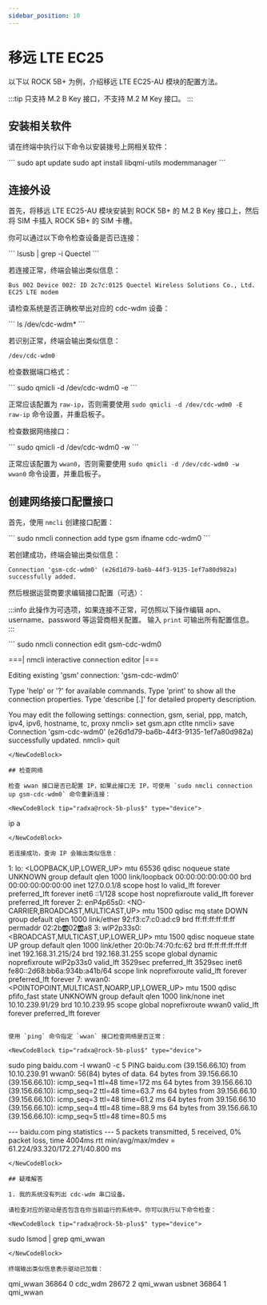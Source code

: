 ```yaml
---
sidebar_position: 10
---
```


# 移远 LTE EC25

以下以 ROCK 5B+ 为例，介绍移远 LTE EC25-AU 模块的配置方法。

:::tip
只支持 M.2 B Key 接口，不支持 M.2 M Key 接口。
:::

## 安装相关软件

请在终端中执行以下命令以安装拨号上网相关软件：

<NewCodeBlock tip="radxa@rock-5b-plus$" type="device">
```
sudo apt update
sudo apt install libqmi-utils modemmanager
```
</NewCodeBlock>

## 连接外设

首先，将移远 LTE EC25-AU 模块安装到 ROCK 5B+ 的 M.2 B Key 接口上，然后将 SIM 卡插入 ROCK 5B+ 的 SIM 卡槽。

你可以通过以下命令检查设备是否已连接：

<NewCodeBlock tip="radxa@rock-5b-plus$" type="device">
```
lsusb | grep -i Quectel
```
</NewCodeBlock>

若连接正常，终端会输出类似信息：
```
Bus 002 Device 002: ID 2c7c:0125 Quectel Wireless Solutions Co., Ltd. EC25 LTE modem
```

请检查系统是否正确枚举出对应的 cdc-wdm 设备：

<NewCodeBlock tip="radxa@rock-5b-plus$" type="device">
```
ls /dev/cdc-wdm*
```
</NewCodeBlock>

若识别正常，终端会输出类似信息：
```
/dev/cdc-wdm0
```

检查数据端口格式：

<NewCodeBlock tip="radxa@rock-5b-plus$" type="device">
```
sudo qmicli -d /dev/cdc-wdm0 -e
```
</NewCodeBlock>

正常应该配置为 `raw-ip`，否则需要使用 `sudo qmicli -d /dev/cdc-wdm0 -E raw-ip` 命令设置，并重启板子。

检查数据网络接口：

<NewCodeBlock tip="radxa@rock-5b-plus$" type="device">
```
sudo qmicli -d /dev/cdc-wdm0 -w
```
</NewCodeBlock>

正常应该配置为 `wwan0`，否则需要使用 `sudo qmicli -d /dev/cdc-wdm0 -w wwan0` 命令设置，并重启板子。

## 创建网络接口配置接口

首先，使用 `nmcli` 创建接口配置：

<NewCodeBlock tip="radxa@rock-5b-plus$" type="device">
```
sudo nmcli connection add type gsm ifname cdc-wdm0
```
</NewCodeBlock>

若创建成功，终端会输出类似信息：
```
Connection 'gsm-cdc-wdm0' (e26d1d79-ba6b-44f3-9135-1ef7a80d982a) successfully added.
```

然后根据运营商要求编辑接口配置（可选）：

:::info
此操作为可选项，如果连接不正常，可仿照以下操作编辑 apn、username、password 等运营商相关配置。
输入 `print` 可输出所有配置信息。
:::

<NewCodeBlock tip="radxa@rock-5b-plus$" type="device">
```
sudo nmcli connection edit gsm-cdc-wdm0

===| nmcli interactive connection editor |===

Editing existing 'gsm' connection: 'gsm-cdc-wdm0'

Type 'help' or '?' for available commands.
Type 'print' to show all the connection properties.
Type 'describe [<setting>.<prop>]' for detailed property description.

You may edit the following settings: connection, gsm, serial, ppp, match, ipv4, ipv6, hostname, tc, proxy
nmcli> set gsm.apn ctlte
nmcli> save
Connection 'gsm-cdc-wdm0' (e26d1d79-ba6b-44f3-9135-1ef7a80d982a) successfully updated.
nmcli> quit
```
</NewCodeBlock>

## 检查网络

检查 wwan 接口是否已配置 IP，如果此接口无 IP，可使用 `sudo nmcli connection up gsm-cdc-wdm0` 命令重新连接：

<NewCodeBlock tip="radxa@rock-5b-plus$" type="device">
```
ip a
```
</NewCodeBlock>

若连接成功，查询 IP 会输出类似信息：
```
1: lo: <LOOPBACK,UP,LOWER_UP> mtu 65536 qdisc noqueue state UNKNOWN group default qlen 1000
    link/loopback 00:00:00:00:00:00 brd 00:00:00:00:00:00
    inet 127.0.0.1/8 scope host lo
       valid_lft forever preferred_lft forever
    inet6 ::1/128 scope host noprefixroute
       valid_lft forever preferred_lft forever
2: enP4p65s0: <NO-CARRIER,BROADCAST,MULTICAST,UP> mtu 1500 qdisc mq state DOWN group default qlen 1000
    link/ether 92:f3:c7:c0:ad:c9 brd ff:ff:ff:ff:ff:ff permaddr 02:2b:ab:02:ab:a8
3: wlP2p33s0: <BROADCAST,MULTICAST,UP,LOWER_UP> mtu 1500 qdisc noqueue state UP group default qlen 1000
    link/ether 20:0b:74:70:fc:62 brd ff:ff:ff:ff:ff:ff
    inet 192.168.31.215/24 brd 192.168.31.255 scope global dynamic noprefixroute wlP2p33s0
       valid_lft 3529sec preferred_lft 3529sec
    inet6 fe80::2d68:bb6a:934b:a41b/64 scope link noprefixroute
       valid_lft forever preferred_lft forever
7: wwan0: <POINTOPOINT,MULTICAST,NOARP,UP,LOWER_UP> mtu 1500 qdisc pfifo_fast state UNKNOWN group default qlen 1000
    link/none
    inet 10.10.239.91/29 brd 10.10.239.95 scope global noprefixroute wwan0
       valid_lft forever preferred_lft forever
```

使用 `ping` 命令指定 `wwan` 接口检查网络是否正常：

<NewCodeBlock tip="radxa@rock-5b-plus$" type="device">
```
sudo ping baidu.com -I wwan0 -c 5
PING baidu.com (39.156.66.10) from 10.10.239.91 wwan0: 56(84) bytes of data.
64 bytes from 39.156.66.10 (39.156.66.10): icmp_seq=1 ttl=48 time=172 ms
64 bytes from 39.156.66.10 (39.156.66.10): icmp_seq=2 ttl=48 time=63.7 ms
64 bytes from 39.156.66.10 (39.156.66.10): icmp_seq=3 ttl=48 time=61.2 ms
64 bytes from 39.156.66.10 (39.156.66.10): icmp_seq=4 ttl=48 time=88.9 ms
64 bytes from 39.156.66.10 (39.156.66.10): icmp_seq=5 ttl=48 time=80.5 ms

--- baidu.com ping statistics ---
5 packets transmitted, 5 received, 0% packet loss, time 4004ms
rtt min/avg/max/mdev = 61.224/93.320/172.271/40.800 ms
```
</NewCodeBlock>

## 疑难解答

1. 我的系统没有列出 cdc-wdm 串口设备。

请检查对应的驱动是否包含在你当前运行的系统中。你可以执行以下命令检查：

<NewCodeBlock tip="radxa@rock-5b-plus$" type="device">
```
sudo lsmod | grep qmi_wwan
```
</NewCodeBlock>

终端输出类似信息表示驱动已加载：
```
qmi_wwan               36864  0
cdc_wdm                28672  2 qmi_wwan
usbnet                 36864  1 qmi_wwan
```